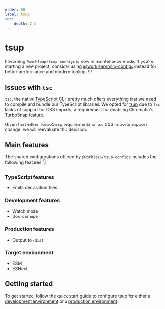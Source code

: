 ```yaml
---
order: 60
label: tsup
toc:
    depth: 2-3
---
```


# tsup

!!!warning
`@workleap/tsup-configs` is now in maintenance mode. If you're starting a new project, consider using [@workleap/rslib-configs](../rslib/default.md) instead for better performance and modern tooling.
!!!

## Issues with `tsc`

`tsc`, the native [TypeScript CLI](https://www.typescriptlang.org/docs/handbook/compiler-options.html), pretty much offers everything that we need to compile and bundle our TypeScript libraries. We opted for [tsup](https://tsup.egoist.dev/) due to `tsc` lacks of support for CSS imports, a requirement for enabling Chromatic's [TurboSnap](https://www.chromatic.com/docs/turbosnap) feature.

Given that either TurboSnap requirements or `tsc` CSS imports support change, we will reevaluate this decision.

## Main features

The shared configurations offered by `@workleap/tsup-configs` includes the following features 👇

### TypeScript features

- Emits declaration files

### Development features

- Watch mode
- Sourcemaps

### Production features

- Output to `/dist`

### Target environment

- ESM
- ESNext

## Getting started

To get started, follow the quick start guide to configure tsup for either a [development environment](configure-dev.md) or a [production environment](configure-build.md).
